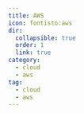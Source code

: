 ```yaml
---
title: AWS
icon: fontisto:aws
dir:
  collapsible: true
  order: 1
  link: true
category:
  - cloud
  - aws
tag:
  - cloud
  - aws
---
```


<Catalog />
